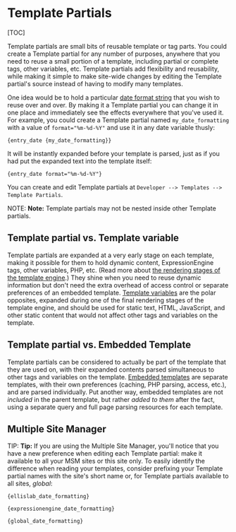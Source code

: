 <!--
    This source file is part of the open source project
    ExpressionEngine User Guide (https://github.com/ExpressionEngine/ExpressionEngine-User-Guide)

    @link      https://expressionengine.com/
    @copyright Copyright (c) 2003-2020, Packet Tide, LLC (https://packettide.com)
    @license   https://expressionengine.com/license Licensed under Apache License, Version 2.0
-->

# Template Partials

[TOC]

Template partials are small bits of reusable template or tag parts. You could create a Template partial for any number of purposes, anywhere that you need to reuse a small portion of a template, including partial or complete tags, other variables, etc. Template partials add flexibility and reusability, while making it simple to make site-wide changes by editing the Template partial's source instead of having to modify many templates.

One idea would be to hold a particular [date format string](templates/date-variable-formatting.md) that you wish to reuse over and over. By making it a Template partial you can change it in one place and immediately see the effects everywhere that you've used it. For example, you could create a Template partial named `my_date_formatting` with a value of `format="%m-%d-%Y"` and use it in any date variable thusly:

    {entry_date {my_date_formatting}}

It will be instantly expanded before your template is parsed, just as if you had put the expanded text into the template itself:

    {entry_date format="%m-%d-%Y"}

You can create and edit Template partials at `Developer --> Templates --> Template Partials`.

NOTE: **Note:** Template partials may not be nested inside other Template partials.

## Template partial vs. Template variable

Template partials are expanded at a very early stage on each template, making it possible for them to hold dynamic content, ExpressionEngine tags, other variables, PHP, etc. (Read more about [the rendering stages of the template engine](templates/engine.md).) They shine when you need to reuse dynamic information but don't need the extra overhead of access control or separate preferences of an embedded template. [Template variables](templates/variable.md) are the polar opposites, expanded during one of the final rendering stages of the template engine, and should be used for static text, HTML, JavaScript, and other static content that would not affect other tags and variables on the template.

## Template partial vs. Embedded Template

Template partials can be considered to actually be part of the template that they are used on, with their expanded contents parsed simultaneous to other tags and variables on the template. [Embedded templates](templates/embedding.md) are separate templates, with their own preferences (caching, PHP parsing, access, etc.), and are parsed individually. Put another way, embedded templates are not _included_ in the parent template, but rather _added to them_ after the fact, using a separate query and full page parsing resources for each template.

## Multiple Site Manager

TIP: **Tip:** If you are using the Multiple Site Manager, you'll notice that you have a new preference when editing each Template partial: make it available to all your MSM sites or this site only. To easily identify the difference when reading your templates, consider prefixing your Template partial names with the site's short name or, for Template partials available to all sites, _global_:

    {ellislab_date_formatting}

    {expressionengine_date_formatting}

    {global_date_formatting}
